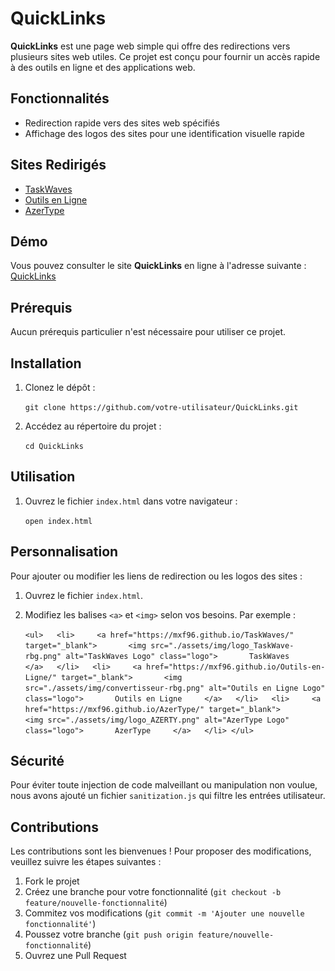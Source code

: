 # QuickLinks

**QuickLinks** est une page web simple qui offre des redirections vers plusieurs sites web utiles. Ce projet est conçu pour fournir un accès rapide à des outils en ligne et des applications web.

## Fonctionnalités

- Redirection rapide vers des sites web spécifiés
- Affichage des logos des sites pour une identification visuelle rapide

## Sites Redirigés

- [TaskWaves](https://mxf96.github.io/TaskWaves/)
- [Outils en Ligne](https://mxf96.github.io/Outils-en-Ligne/)
- [AzerType](https://mxf96.github.io/AzerType/)

## Démo

Vous pouvez consulter le site **QuickLinks** en ligne à l'adresse suivante : [QuickLinks](https://mxf96.github.io/QuickLinks/)

## Prérequis

Aucun prérequis particulier n'est nécessaire pour utiliser ce projet.

## Installation

1. Clonez le dépôt :
    
    `git clone https://github.com/votre-utilisateur/QuickLinks.git`
    
2. Accédez au répertoire du projet :
    
    `cd QuickLinks`
    

## Utilisation

1. Ouvrez le fichier `index.html` dans votre navigateur :
    
    `open index.html`
    

## Personnalisation

Pour ajouter ou modifier les liens de redirection ou les logos des sites :

1. Ouvrez le fichier `index.html`.
2. Modifiez les balises `<a>` et `<img>` selon vos besoins. Par exemple :
    
    
    `<ul>   <li>     <a href="https://mxf96.github.io/TaskWaves/" target="_blank">       <img src="./assets/img/logo_TaskWave-rbg.png" alt="TaskWaves Logo" class="logo">       TaskWaves     </a>   </li>   <li>     <a href="https://mxf96.github.io/Outils-en-Ligne/" target="_blank">       <img src="./assets/img/convertisseur-rbg.png" alt="Outils en Ligne Logo" class="logo">       Outils en Ligne     </a>   </li>   <li>     <a href="https://mxf96.github.io/AzerType/" target="_blank">       <img src="./assets/img/logo_AZERTY.png" alt="AzerType Logo" class="logo">       AzerType     </a>   </li> </ul>`
    

## Sécurité

Pour éviter toute injection de code malveillant ou manipulation non voulue, nous avons ajouté un fichier `sanitization.js` qui filtre les entrées utilisateur.

## Contributions

Les contributions sont les bienvenues ! Pour proposer des modifications, veuillez suivre les étapes suivantes :

1. Fork le projet
2. Créez une branche pour votre fonctionnalité (`git checkout -b feature/nouvelle-fonctionnalité`)
3. Commitez vos modifications (`git commit -m 'Ajouter une nouvelle fonctionnalité'`)
4. Poussez votre branche (`git push origin feature/nouvelle-fonctionnalité`)
5. Ouvrez une Pull Request